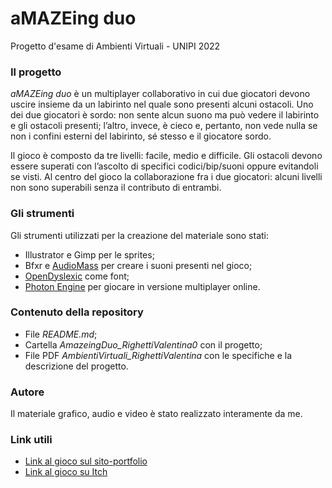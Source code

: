# aMAZEing duo
Progetto d'esame di Ambienti Virtuali - UNIPI 2022

### Il progetto
*aMAZEing duo* è un multiplayer collaborativo in cui due giocatori devono uscire insieme da un labirinto nel quale sono presenti alcuni ostacoli. Uno dei due giocatori è sordo: non sente alcun suono ma può vedere il labirinto e gli ostacoli presenti; l’altro, invece, è cieco e, pertanto, non vede nulla se non i confini esterni del labirinto, sé stesso e il giocatore sordo.

Il gioco è composto da tre livelli: facile, medio e difficile. Gli ostacoli devono essere superati con l’ascolto di specifici codici/bip/suoni oppure evitandoli se visti. Al centro del gioco la collaborazione fra i due giocatori: alcuni livelli non sono superabili senza il contributo di entrambi.

### Gli strumenti
Gli strumenti utilizzati per la creazione del materiale sono stati:
- Illustrator e Gimp per le sprites;
- Bfxr e [AudioMass](https://audiomass.co/) per creare i suoni presenti nel gioco;
- [OpenDyslexic](https://opendyslexic.org/) come font;
- [Photon Engine](https://www.photonengine.com/) per giocare in versione multiplayer online.

### Contenuto della repository
- File *README.md*;
- Cartella *AmazeingDuo_RighettiValentina0* con il progetto;
- File PDF *AmbientiVirtuali_RighettiValentina* con le specifiche e la descrizione del progetto.

### Autore
Il materiale grafico, audio e video è stato realizzato interamente da me.

### Link utili
- [Link al gioco sul sito-portfolio](https://sonorighette.wixsite.com/valentinarighetti/copia-di-karma-is-a-witch)
- [Link al gioco su Itch](https://brioschi.itch.io/amazeing-duo)
